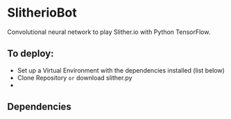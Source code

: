 # SlitherioBot
Convolutional neural network to play Slither.io with Python TensorFlow.
## To deploy:
- Set up a Virtual Environment with the dependencies installed (list below)
- Clone Repository `or` download slither.py
- 

## Dependencies
